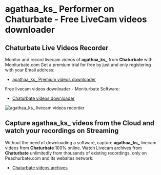 # agathaa_ks_ Performer on Chaturbate - Free LiveCam videos downloader

## Chaturbate Live Videos Recorder

Monitor and record livecam videos of **agathaa_ks_** from **Chaturbate** with Moniturbate.com
Get a premium trial for free by just and only registering with your Email address:
* [agathaa_ks_ Premium videos downloader](https://moniturbate.com/request-demo-licence-key.html)

Free livecam videos downloader - Moniturbate Software:
* [Chaturbate videos downloader](https://moniturbate.com/moniturbate-download-software.html)

![agathaa_ks_ livecam videos recorder](https://peachurnet.com/templates/moniturbate-software.png)


## Capture agathaa_ks_ videos from the Cloud and watch your recordings on Streaming

Without the need of downloading a software, capture **agathaa_ks_** livecam videos from **Chaturbate** 100% online.
Watch Livecam archives from **Chaturbate** unlimitedly from thousands of existing recordings, only on Peachurbate.com and its websites network:
* [Chaturbate videos archives](https://peachurnet.com/)